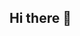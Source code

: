 ## Hi there 👋

<!--
**Jedisacat/Jedisacat** is a ✨ _special_ ✨ repository because its `README.md` (this file) appears on your GitHub profile.

- 🤔 I’m looking for help with ...  applying the htt://github.com/FouzR/xovi-toolbar-extensions
to my reMarkable tablet.
